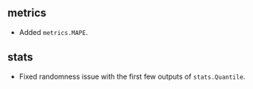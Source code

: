 ## metrics

- Added `metrics.MAPE`.

## stats

- Fixed randomness issue with the first few outputs of `stats.Quantile`.
